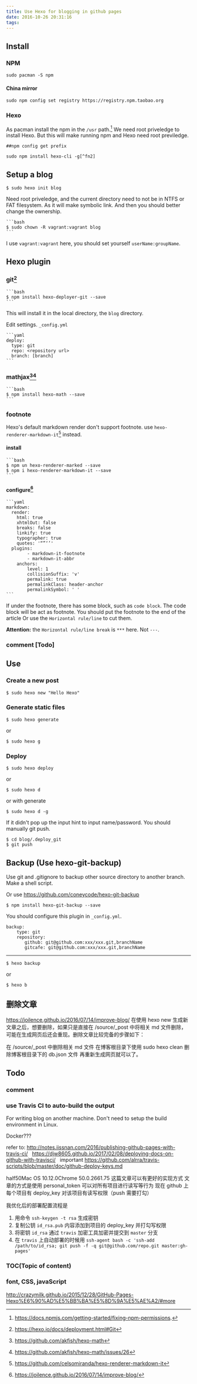 ```yaml
---
title: Use Hexo for blogging in github pages
date: 2016-10-26 20:31:16
tags:
---
```


## Install

### NPM

    sudo pacman -S npm

#### China mirror

    sudo npm config set registry https://registry.npm.taobao.org


### Hexo

As pacman install the npm in the `/usr` path.[^fn1] We need root priveledge to install Hexo. But this will make running npm and Hexo need root previledge.


    ##npm config get prefix
  
    sudo npm install hexo-cli -g[^fn2]
     


## Setup a blog

    $ sudo hexo init blog

Need root priveledge, and the current directory need to not be in NTFS or FAT filesystem. As it will make symbolic link.  And then you should better change the ownership.

    ```bash
    $ sudo chown -R vagrant:vagrant blog
    ```

I use `vagrant:vagrant` here, you should set yourself `userName:groupName`.

## Hexo plugin
### git[^fn3]

    ```bash
    $ npm install hexo-deployer-git --save
    ```
    
    
This will install it in the local directory, the `blog` directory.

Edit settings. `_config.yml`

    ```yaml
    deploy:
      type: git
      repo: <repository url>
      branch: [branch]
    ```

### mathjax[^fn4][^fn5]

    ```bash
    $ npm install hexo-math --save
    ```

### footnote
Hexo's default markdown render don't support footnote. use `hexo-renderer-markdown-it`[^fn6] instead.


#### install

    ```bash
    $ npm un hexo-renderer-marked --save
    $ npm i hexo-renderer-markdown-it --save
    ```

#### configure[^fn7]

    ```yaml
    markdown:
      render:
        html: true
        xhtmlOut: false
        breaks: false
        linkify: true
        typographer: true
        quotes: '“”‘’'
      plugins:
	        - markdown-it-footnote
	        - markdown-it-abbr
	    anchors:
	        level: 1
	        collisionSuffix: 'v'
	        permalink: true
	        permalinkClass: header-anchor
	        permalinkSymbol: ' '
    ```

If under the footnote, there has some block, such as `code block`. The code block will be act as footnote. You should put the footnote to the end of the article Or use the `Horizontal rule/line` to cut them.

**Attention:** the `Horizontal rule/line break` is `***` here. Not `---`.

### comment [Todo]

## Use
### Create a new post
    $ sudo hexo new "Hello Hexo"
### Generate static files
    $ sudo hexo generate
  
  or
        
    $ sudo hexo g
### Deploy

    $ sudo hexo deploy
or

    $ sudo hexo d
or with generate

    $ sudo hexo d -g

If it didn't pop up the input hint to input name/password. You should manually git push.

    $ cd blog/.deploy_git
    $ git push

## Backup (Use hexo-git-backup)
Use git and .gitignore to backup other source directory to another branch.
Make a shell script.

Or  use https://github.com/coneycode/hexo-git-backup

    $ npm install hexo-git-backup --save

You should configure this plugin in `_config.yml`.

    backup:
        type: git
        repository:
           github: git@github.com:xxx/xxx.git,branchName
           gitcafe: git@github.com:xxx/xxx.git,branchName

***

    $ hexo backup
or

    $ hexo b
    

## 删除文章
https://joilence.github.io/2016/07/14/improve-blog/
在使用 hexo new 生成新文章之后，想要删除，如果只是直接在 /source/_post 中将相关 md 文件删除，可能在生成网页后还会重现。删除文章比较完备的步骤如下：

在 /source/_post 中删除相关 md 文件
在博客根目录下使用 sudo hexo clean
删除博客根目录下的 db.json 文件
再重新生成网页就可以了。

## Todo
### comment
### use Travis CI to auto-build the output
   For writing blog on another machine. Don't need to setup the build environment in Linux.

   Docker???

   refer to: http://notes.iissnan.com/2016/publishing-github-pages-with-travis-ci/
   https://djw8605.github.io/2017/02/08/deploying-docs-on-github-with-travisci/   important
   https://github.com/alrra/travis-scripts/blob/master/doc/github-deploy-keys.md
   
   half50Mac OS 10.12.0Chrome 50.0.2661.75
这篇文章可以有更好的实现方式
文章的方式是使用 personal_token
可以对所有项目进行读写等行为
现在 github 上每个项目有 deploy_key
对该项目有读写权限（push 需要打勾）

我优化后的部署配置流程是
1. 用命令 `ssh-keygen -t rsa` 生成密钥
2. 复制公钥 `id_rsa.pub` 内容添加到项目的 deploy_key 并打勾写权限
3. 将密钥 `id_rsa` 通过 `travis` 加密工具加密并提交到 `master` 分支
4. 在 `travis` 上自动部署的时候用 `ssh-agent bash -c 'ssh-add /path/to/id_rsa; git push -f -q git@github.com/repo.git master:gh-pages'`
   
   
### TOC(Topic of content)
### font, CSS, javaScript

http://crazymilk.github.io/2015/12/28/GitHub-Pages-Hexo%E6%90%AD%E5%BB%BA%E5%8D%9A%E5%AE%A2/#more


[^fn1]:  https://docs.npmjs.com/getting-started/fixing-npm-permissions. 

[^fn2]: https://github.com/hexojs/hexo/

[^fn3]:  https://hexo.io/docs/deployment.html#Git

[^fn4]: https://github.com/akfish/hexo-math

[^fn5]: https://github.com/akfish/hexo-math/issues/26

[^fn6]:  https://github.com/celsomiranda/hexo-renderer-markdown-it

[^fn7]: https://joilence.github.io/2016/07/14/improve-blog/




